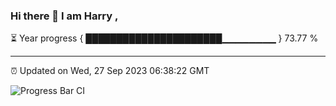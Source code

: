 ### Hi there 👋 I am Harry , 

⏳ Year progress { ██████████████████████▁▁▁▁▁▁▁▁ } 73.77 %

---

⏰ Updated on Wed, 27 Sep 2023 06:38:22 GMT

![Progress Bar CI](https://github.com/duykhang68/duykhang68/workflows/Progress%20Bar%20CI/badge.svg)
